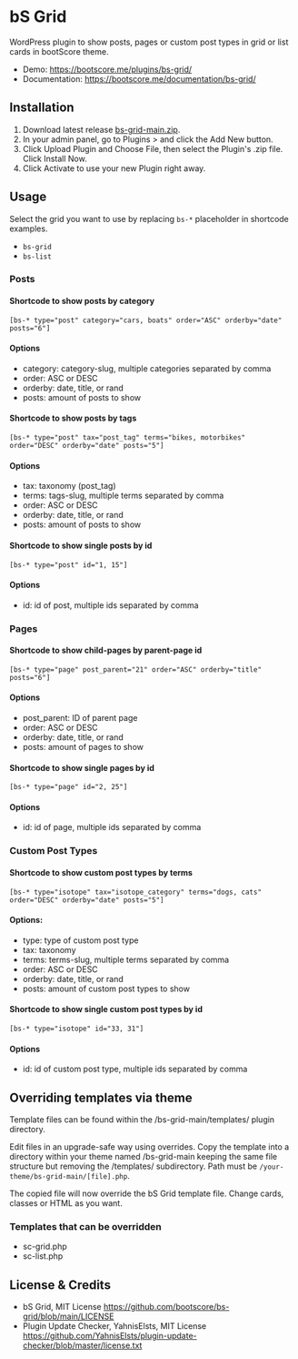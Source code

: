 # bS Grid

WordPress plugin to show posts, pages or custom post types in grid or list cards in bootScore theme.

- Demo: https://bootscore.me/plugins/bs-grid/
- Documentation: https://bootscore.me/documentation/bs-grid/

## Installation
1. Download latest release [bs-grid-main.zip](https://github.com/bootscore/bs-grid/releases). 
2. In your admin panel, go to Plugins > and click the Add New button.
3. Click Upload Plugin and Choose File, then select the Plugin's .zip file. Click Install Now.
4. Click Activate to use your new Plugin right away.

## Usage

Select the grid you want to use by replacing `bs-*` placeholder in shortcode examples.

- `bs-grid`
- `bs-list`

### Posts

#### Shortcode to show posts by category
`[bs-* type="post" category="cars, boats" order="ASC" orderby="date" posts="6"]`   

#### Options
- category: category-slug, multiple categories separated by comma
- order: ASC or DESC
- orderby: date, title, or rand
- posts: amount of posts to show

#### Shortcode to show posts by tags
`[bs-* type="post" tax="post_tag" terms="bikes, motorbikes" order="DESC" orderby="date" posts="5"]`

#### Options
- tax: taxonomy (post_tag)
- terms: tags-slug, multiple terms separated by comma
- order: ASC or DESC
- orderby: date, title, or rand
- posts: amount of posts to show

#### Shortcode to show single posts by id
`[bs-* type="post" id="1, 15"]`

#### Options
- id: id of post, multiple ids separated by comma 

### Pages

#### Shortcode to show child-pages by parent-page id
`[bs-* type="page" post_parent="21" order="ASC" orderby="title" posts="6"]`

#### Options
- post_parent: ID of parent page
- order: ASC or DESC
- orderby: date, title, or rand
- posts: amount of pages to show

#### Shortcode to show single pages by id
`[bs-* type="page" id="2, 25"]`

#### Options
- id: id of page, multiple ids separated by comma 

### Custom Post Types

#### Shortcode to show custom post types by terms
`[bs-* type="isotope" tax="isotope_category" terms="dogs, cats" order="DESC" orderby="date" posts="5"]`

#### Options:
- type: type of custom post type
- tax: taxonomy
- terms: terms-slug, multiple terms separated by comma
- order: ASC or DESC
- orderby: date, title, or rand
- posts: amount of custom post types to show 

#### Shortcode to show single custom post types by id
`[bs-* type="isotope" id="33, 31"]`

#### Options
- id: id of custom post type, multiple ids separated by comma 

## Overriding templates via theme
Template files can be found within the /bs-grid-main/templates/ plugin directory.

Edit files in an upgrade-safe way using overrides. Copy the template into a directory within your theme named /bs-grid-main keeping the same file structure but removing the /templates/ subdirectory. Path must be `/your-theme/bs-grid-main/[file].php`.

The copied file will now override the bS Grid template file. Change cards, classes or HTML as you want.

### Templates that can be overridden
- sc-grid.php
- sc-list.php

## License & Credits
- bS Grid, MIT License https://github.com/bootscore/bs-grid/blob/main/LICENSE
- Plugin Update Checker, YahnisElsts, MIT License https://github.com/YahnisElsts/plugin-update-checker/blob/master/license.txt
